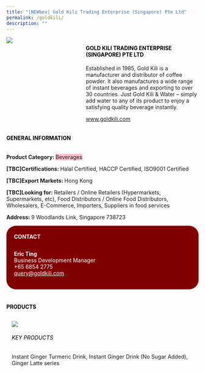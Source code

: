 ```yaml
---
title: "|NEWbev| Gold Kili Trading Enterprise (Singapore) Pte Ltd"
permalink: /goldkili/
description: ""
---
```

<head>
	<div class="flex-paragraph">
		<!--hi there! this is a comment and will provide you with instructional guides-->
		<!--insert booth number here!-->
		<p style="text-transform: uppercase"></p></div>
			<div class="flex-container" style="display: flex; flex-wrap: wrap;">
				<!--insert DOWNLOAD link of company logo between the " marks!-->
			<div class="card sgds" style="flex: 1 1 40%; display: block;"><img src="https://doc-14-3s-docs.googleusercontent.com/docs/securesc/69isnljd6u5lkd2esi0uo09d7a1dfqf2/62di4ms2tepj1i820ajnisl0ruppslke/1676206500000/12105796777324072886/12105796777324072886/1vdhRNz7PrywXTE8SyyxljjRzpEB0xj4j?e=download&ax=AB85Z1C3fg-KpHMJLlsVi6TdFYQEpimupbc26Ki4b4uZQgX_WpsJaMJJpO8dP8T_H8GWEwRd9kedHgz-t3pRtxsxWCrm86T9YqcXNIUONzvVdNL6Lt-5mVa-JUvGHkt9EONlYxpO3xluSa5F7ggnoIz0j5iEjnipHfP9Dr7bL6dWyCS2C6kaH05-dsnvVT2EhJqyu7stoajoDXeB_ZWGuh6TeIkN2cqzxG99cA3UdgDT5Zygta_Jo5sNtiHU5uPC9It7noven-KJMxBUNl8HV-6xbhbtxoRs3liv1r37jZsEKbcVWEVsIcLiWkNt6QLtH5tizh1iPSugFhkUCR8aonyMzPGqphuqKw68-1HHlBbShXTOfM3Olf6t7RYqLyzlEy6W5kEWmKkqj2lZJ7ZFEocsmBCFAzXAFdbQyr2faFMyoeqrLI43hFvYkNG9czhWmb3lOt7M2YpZZG1rGZ1gBuP5ESR4THIXOuTvNSbQqETRbp2KLnUMTuRHFZT_MPLRHEBrJAJV21l_ziBvBCbcWY8DXWNaOoYuHDWseIDM-xGmyfy-9cPx3brM2nlt7_Bq7plTMV7_jQMpdfp3RfIPdeDFeKXnR6L4V_eK47pcltiyTcEB-s8jpUMQ7HgCJgTdJgdMFk6bhMo6LB66rQlTI7rbz5pjw-EidbgmXzu3Jpk89Re6oRia880pBx6j_IETw4zvzjKqugvV8NvfKQAv3Snzo11jLDxq2TCpjcIwLX_NFKxMd_Xpe8BiIh86-0JNPCgSLMtWiV8MuOl4XMjjm8qsr3J4dBtQ6gdqXPEEXl-zYlAHW1-95_C8tF2-h_25lR8tUGVw1GSMblvn8RIj6ti2yX-Wzt_-JhDOxXeYJ48KVfqNMGv98hNc1jiRi0qSpedTJjpXFr_TkPcSWgysjJKN_TgSHFncQdSiS3w&uuid=9191606d-2ae8-4973-afb6-0b3bf2561aeb&authuser=0"></div>
	<div class="card-sgds" style="flex: 1 1 58%; display: block; margin-left: 3px">
		<h4 style="text-transform: uppercase; color: black;"><!--insert the exhibitor's name between the <b> tags here--><b>Gold Kili Trading Enterprise (Singapore) Pte Ltd</b></h4><!--insert the exhibitor's description between the <p> tags here-->
		<p>Established in 1985, Gold Kili is a manufacturer and distributor of
coffee powder. It also manufactures a wide range of instant
beverages and exporting to over 30 countries. Just Gold Kili & Water
– simply add water to any of its product to enjoy a satisfying quality
beverage instantly.</p>
		<!--insert the exhibitor's website link, making sure there is "https:// www." present please. make sure the entire https link goes in between the " marks-->
		<p><a href="www.goldkili.com" target="_blank"><!--insert the www website link here (no need for https)-->www.goldkili.com</a></p>
	</div>
</div>
</head>

<body>
	<h4 style="text-transform: uppercase; color: black;"><b>General Information</b></h4>
		<div class="flex-container" style="display: flex; flex-wrap: wrap;">
			<div class="card sgds" style="flex: 1 1 65%; display: block; align-self: stretch">
			<div class="flex-paragraph">
			<p><b>Product Category: </b><span style=" background-color: pink; border-radius: 10 px;"><!--insert the exhibitor's pdt cat between the <p> tags here-->Beverages</span></p> 
				<p><b>[TBC]Certifications: </b><!--insert all the exhibitor's certifications between the </b> and </p> here-->Halal Certified, HACCP Certified, ISO9001 Certified</p>
			<p><b>[TBC]Export Markets: </b><!--insert all the exhibitor's export markets between the </b> and </p> here-->Hong Kong</p>
			<p style="margin-bottom: 10px;"><b>[TBC]Looking for: </b><!--insert all the exhibitor's potential business partners between the </b> and </p> here-->Retailers / Online Retailers (Hypermarkets, Supermarkets, etc), Food Distributors / Online Food Distributors, Wholesalers, E-Commerce, Importers, Suppliers in food services</p><p><b>Address: </b><!--insert all the exhibitor's address the </b> and </p> here-->9 Woodlands Link, Singapore 738723</p>
			</div>
		</div>
		<div class="card sgds" style="flex: 1 1 35%; padding: 10px; display: block; background-color: maroon; border-radius: 25px; align-self: center;">
		<h4 style="color: white; margin-top: 10px; margin-left: 10px;">CONTACT</h4>
		<div class="flex-paragraph">
			<!--replace with exhibitor's: -->
			<p style="padding: 10px; color: white;"><b><!-- POC name-->Eric Ting</b><br><!-- designation-->Business Development Manager<br><!--contact number-->+65 6854 2775<br><!-- for linking purposes, insert their email after "mailto:"...--><a href="mailto:query@goldkili.com" style="color: white;"><!--...and also include the display email before </a> here-->query@goldkili.com</a></p>
		</div>
			</div>
		</div>
	<br>
		<h4 style="text-transform: uppercase; color: black;"><b>products</b></h4>
<div style="display: flex; flex-wrap: wrap;">
  <div class="card sgds" style="flex: 1 1 47%; margin: 10px; display: block;"><!--insert the exhibitor's DOWNLOAD image for product between the " marks here-->
	<div class="flex-image" style="display: block;"><img src="https://doc-0s-3s-docs.googleusercontent.com/docs/securesc/69isnljd6u5lkd2esi0uo09d7a1dfqf2/86kuetmfgmdth53qlbnl56ob0qr36vui/1676206500000/12105796777324072886/12105796777324072886/1-Ud-CBZJm7rZ6wrHksbmKEQZw_9UY2Ka?e=download&ax=AB85Z1ABpT5heZ2FpsZcaQITgCxhgXlDkQEUDgfO5_Q7keVTjnc8i3RImyOgWDAGrPQ0P-x33EP9QDmr-QHc912i_HflhkpL2vhzIsECGQPev09uS_GFNLGvfXIuN9PbNI0VDZtQfspKE3udlKYRsgZPRgem_viv8eqLWPVRkrH2HlN_5LvCYbRLYMshd-w9R9lbTRLE-YXfR7j_9m2XV6w8exz5k8plcibz28g1JAMXR7LJ9hK36zdSn353m8dNCL-PQh18_IZWXUhLQ9qFnRhzfmApKgkMsu4v1MKxmPM8-dnDdFmL3QBEKhEF9HHPGajNtlTFNASn8Vz4kvwORgquS9WWsctwCcTwvBsg5fzMBZHLkHur0XgiyivuD9PW1676T4JT-U7tD9xolxm4QnADI_2JR7KnSHbEG4q3_q9Tvqkj_xMJmPmMz_EHsrSiOw0zz9JCwLoLBuiRXIjFSpgvuBWqKKpLuoi0UnP9nBd-W0Go1ndQG2RcoSUrcGfhVfa_1M-ZlQQbxOoRUMKRb9xW5hS2ryj0BNKsBykOCAeN1-8tIMlQmObo_uVPT00zuLr8NWYrlZDstlQijl3TBd2OabuBKGhDmhkqluSKDmhWNWdg7mnA0WCWd9E4Ahe0anTKAscUlOI5rizTEC03nKUeoEnHiRybPZvD9UmMsuE21F7oy2xyVIjMuLq5GzxUuLeMZHXlULBx8srzt3dgnA3HGzUilnuVpsmTJcQmqVHRZBcZLGDNx8Bb_2QQx--bFkNIdUMlHPYcK_FIQmHcKGnj1iqb-hQ9JI1jAvQEgMFRQqNKyqbPmJn6UrZcei7ffBCQ2tHN2C5zj0JI7Jqjt09JmmV3KJwkXDZ_07HnyQ_56jpgvFcPTglcEicYK_gVAskyWCEbV2IUq0aJYS_1sKb2kP0rSqlzbc-eAlA&uuid=011aa7f0-fbbc-488c-a798-1fbcfdf451a0&authuser=0"></div>
	<div class="flex-paragraph">
		<h6 style="text-transform: uppercase; color: black;"><!--insert product name before </h6> and product description after <p>-->Key Products</h6>
	Instant Ginger Turmeric Drink, Instant Ginger Drink (No Sugar
Added), Ginger Latte series





</p></div>